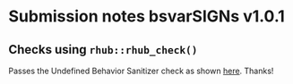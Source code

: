 # Submission notes bsvarSIGNs v1.0.1

## Checks using `rhub::rhub_check()`

Passes the Undefined Behavior Sanitizer check as shown [here](https://github.com/bsvars/bsvarSIGNs/actions/runs/10328718577). Thanks!
